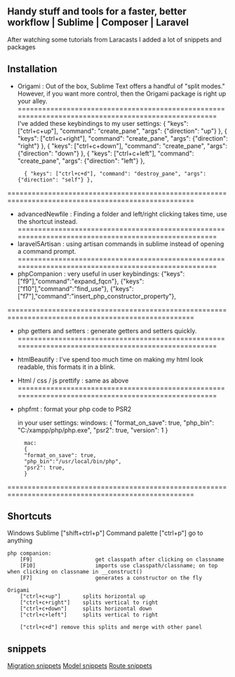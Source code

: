 ## Handy stuff and tools for a faster, better workflow | Sublime | Composer | Laravel

After watching some tutorials from Laracasts I added a lot of snippets and packages


## Installation
- Origami : Out of the box, Sublime Text offers a handful of "split modes." However, if you want more control, then the Origami package is right up your alley.
====================================================================================================
	I've added these keybindings to my user settings:
		{ "keys": ["ctrl+c+up"], "command": "create_pane", "args": {"direction": "up"} },
		{ "keys": ["ctrl+c+right"], "command": "create_pane", "args": {"direction": "right"} },
		{ "keys": ["ctrl+c+down"], "command": "create_pane", "args": {"direction": "down"} },
		{ "keys": ["ctrl+c+left"], "command": "create_pane", "args": {"direction": "left"} },

		{ "keys": ["ctrl+c+d"], "command": "destroy_pane", "args": {"direction": "self"} },
====================================================================================================
- advancedNewfile : Finding a folder and left/right clicking takes time, use the shortcut instead.
====================================================================================================
- laravel5Artisan : using artisan commands in sublime instead of opening a command prompt.
====================================================================================================
- phpCompanion : very useful
	in user keybindings:
	{"keys":["f9"],"command":"expand_fqcn"},
	{"keys":["f10"],"command":"find_use"},
	{"keys":["f7"],"command":"insert_php_constructor_property"},

====================================================================================================
- php getters and setters : generate getters and setters quickly.
====================================================================================================
- htmlBeautify : I've spend too much time on making my html look readable, this formats it in a blink.

- Html / css / js prettify : same as above
====================================================================================================
- phpfmt : format your php code to PSR2

	in your user settings:
		windows:
		{
			"format_on_save": true,
			"php_bin": "C:/xampp/php/php.exe",
			"psr2": true,
			"version": 1
		}

		mac:
		{
		"format_on_save": true,
		"php_bin":"/usr/local/bin/php",
		"psr2": true,
		}
====================================================================================================

## Shortcuts
Windows
	Sublime
		["shift+ctrl+p"] 		Command palette
		["ctrl+p"] 				go to anything

	php companion:
		[F9]					get classpath after clicking on classname
		[F10]					imports use classpath/classname; on top when clicking on classname in __construct()
		[F7]					generates a constructor on the fly

	Origami
		["ctrl+c+up"] 		splits horizontal up
		["ctrl+c+right"] 	splits vertical to right
		["ctrl+c+down"]		splits horizontal down
		["ctrl+c+left"]		splits vertical to right

		["ctrl+c+d"] remove this splits and merge with other panel

## snippets
[Migration snippets](https://github.com/jonasvanderhaegen/Handy-for-sublime-and-a-faster-better-workflow/blob/master/snippets-for-migrations.md)
[Model snippets](https://github.com/jonasvanderhaegen/Handy-for-sublime-and-a-faster-better-workflow/blob/master/snippets-for-modelclasses.md)
[Route snippets](https://github.com/jonasvanderhaegen/Handy-for-sublime-and-a-faster-better-workflow/blob/master/snippets-for-routes.md)
